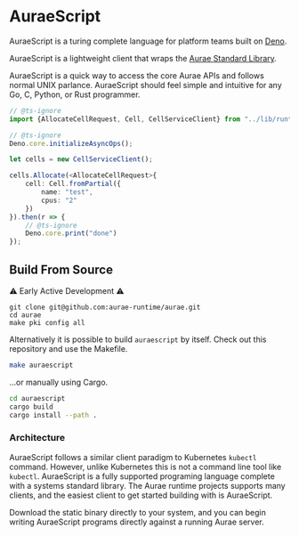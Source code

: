 # AuraeScript

AuraeScript is a turing complete language for platform teams built on [Deno](https://deno.land).

AuraeScript is a lightweight client that wraps the [Aurae Standard Library](https://aurae.io/stdlib/).

AuraeScript is a quick way to access the core Aurae APIs and follows normal UNIX parlance. AuraeScript should feel simple and intuitive for any Go, C, Python, or Rust programmer.

```typescript
// @ts-ignore
import {AllocateCellRequest, Cell, CellServiceClient} from "../lib/runtime.ts";

// @ts-ignore
Deno.core.initializeAsyncOps();

let cells = new CellServiceClient();

cells.Allocate(<AllocateCellRequest>{
    cell: Cell.fromPartial({
        name: "test",
        cpus: "2"
    })
}).then(r => {
    // @ts-ignore
    Deno.core.print("done")
});
```

## Build From Source

⚠️ Early Active Development ⚠️

```
git clone git@github.com:aurae-runtime/aurae.git
cd aurae
make pki config all
```

Alternatively it is possible to build `auraescript` by itself. Check out this repository and use the Makefile.

```bash
make auraescript
```

...or manually using Cargo.

```bash
cd auraescript
cargo build 
cargo install --path .
```

### Architecture

AuraeScript follows a similar client paradigm to Kubernetes `kubectl` command. However, unlike Kubernetes this is not a command line tool like `kubectl`. AuraeScript is a fully supported programing language complete with a systems standard library. The Aurae runtime projects supports many clients, and the easiest client to get started building with is AuraeScript.

Download the static binary directly to your system, and you can begin writing AuraeScript programs directly against a running Aurae server.


